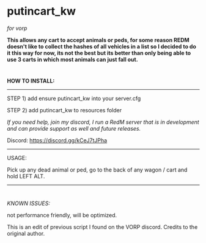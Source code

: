 # putincart_kw
*for vorp*

**This allows any cart to accept animals or peds, for some reason REDM doesn't like to collect the hashes of all vehicles in a list so I decided to do it this way for now, its not the best but its better than only being able to use 3 carts in which most animals can just fall out.**

#
**HOW TO INSTALL:**

---------------------------

STEP 1) add ensure putincart_kw into your server.cfg

STEP 2) add putincart_kw to resources folder

*If you need help, join my discord, I run a RedM server that is in development and can provide support as well and future releases.*

Discord: https://discord.gg/kCeJ7tJPha

---------------------------

USAGE:

Pick up any dead animal or ped, go to the back of any wagon / cart and hold LEFT ALT.

---------------------------

#
*KNOWN ISSUES:*

not performance friendly, will be optimized.


This is an edit of previous script I found on the VORP discord. Credits to the original author.

